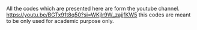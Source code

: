 All the codes which are presented here are form the youtube channel.
https://youtu.be/BGTx91t8q50?si=WKjlr9W_zajjfKW5
this codes are meant to be only used for academic purpose only.
